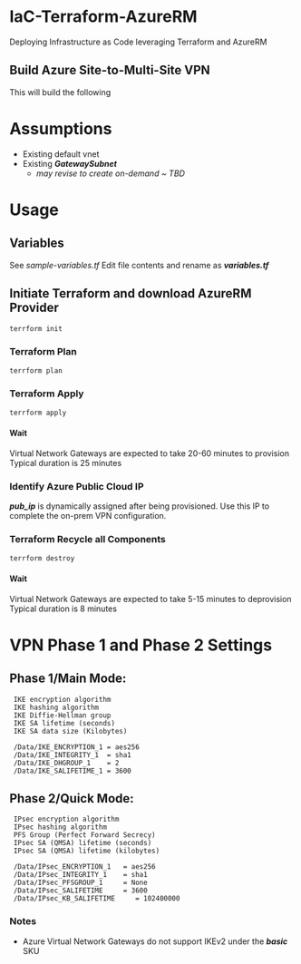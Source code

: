 # IaC-Terraform-AzureRM
Deploying Infrastructure as Code leveraging Terraform and AzureRM

## Build Azure Site-to-Multi-Site VPN
This will build the following

# Assumptions
* Existing default vnet
* Existing __*GatewaySubnet*__
     * *may revise to create on-demand ~ TBD*

# Usage
## Variables
See *sample-variables.tf*
Edit file contents and rename as __*variables.tf*__

## Initiate Terraform and download AzureRM Provider
```terraform
terrform init
```

### Terraform Plan
```terraform
terrform plan
```

### Terraform Apply
```terraform
terrform apply
```

#### Wait
Virtual Network Gateways are expected to take 20-60 minutes to provision
Typical duration is 25 minutes


### Identify Azure Public Cloud IP
__*pub_ip*__ is dynamically assigned after being provisioned.  Use this IP to complete the on-prem VPN configuration.  


### Terraform Recycle all Components
```terraform
terrform destroy
```

#### Wait
Virtual Network Gateways are expected to take 5-15 minutes to deprovision
Typical duration is 8 minutes


# VPN Phase 1 and Phase 2 Settings
## Phase 1/Main Mode:
     IKE encryption algorithm
     IKE hashing algorithm
     IKE Diffie-Hellman group
     IKE SA lifetime (seconds)
     IKE SA data size (Kilobytes) 

     /Data/IKE_ENCRYPTION_1 = aes256
     /Data/IKE_INTEGRITY_1  = sha1
     /Data/IKE_DHGROUP_1    = 2
     /Data/IKE_SALIFETIME_1 = 3600
 

## Phase 2/Quick Mode:
     IPsec encryption algorithm
     IPsec hashing algorithm
     PFS Group (Perfect Forward Secrecy)
     IPsec SA (QMSA) lifetime (seconds)
     IPsec SA (QMSA) lifetime (kilobytes) 

     /Data/IPsec_ENCRYPTION_1 	= aes256
     /Data/IPsec_INTEGRITY_1  	= sha1
     /Data/IPsec_PFSGROUP_1   	= None
     /Data/IPsec_SALIFETIME   	= 3600
     /Data/IPsec_KB_SALIFETIME     = 102400000


### Notes
* Azure Virtual Network Gateways do not support IKEv2 under the __*basic*__ SKU
